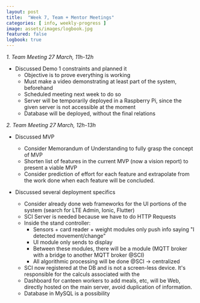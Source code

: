 ```yaml
---
layout: post
title:  "Week 7, Team + Mentor Meetings"
categories: [ info, weekly-progress ]
image: assets/images/logbook.jpg
featured: false
logbook: true
---
```


*1. Team Meeting 27 March, 11h-12h*
* Discussed Demo 1 constraints and planned it
  * Objective is to prove everything is working
  * Must make a video demonstrating at least part of the system, beforehand
  * Scheduled meeting next week to do so
  * Server will be temporarily deployed in a Raspberry Pi, since the given server is not accessible at the moment
  * Database will be deployed, without the final relations 

*2. Team Meeting 27 March, 12h-13h*
* Discussed MVP
  * Consider Memorandum of Understanding to fully grasp the concept of MVP
  * Shorten list of features in the current MVP (now a vision report) to present a viable MVP
  * Consider prediction of effort for each feature and extrapolate from the work done when each feature will be concluded.

* Discussed several deployment specifics
  * Consider already done web frameworks for the UI portions of the system (search for LTE Admin, Ionic, Flutter)
  * SCI Server is needed because we have to do HTTP Requests
  * Inside the stand controller:
    * Sensors + card reader + weight modules only push info saying "I detected movement/change"
    * UI module only sends to display
    * Between these modules, there will be a module (MQTT broker with a bridge to another MQTT broker @SCI)
    * All algorithmic processing will be done @SCI -> centralized
  * SCI now registered at the DB and is not a screen-less device. It's responsible for the calculs associated with the 
  * Dashboard for canteen workers to add meals, etc, will be Web, directly hosted on the main server, avoid duplication of information.
  * Database in MySQL is a possibility 

